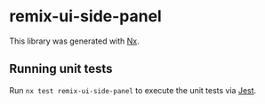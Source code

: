 # remix-ui-side-panel

This library was generated with [Nx](https://nx.dev).

## Running unit tests

Run `nx test remix-ui-side-panel` to execute the unit tests via [Jest](https://jestjs.io).
